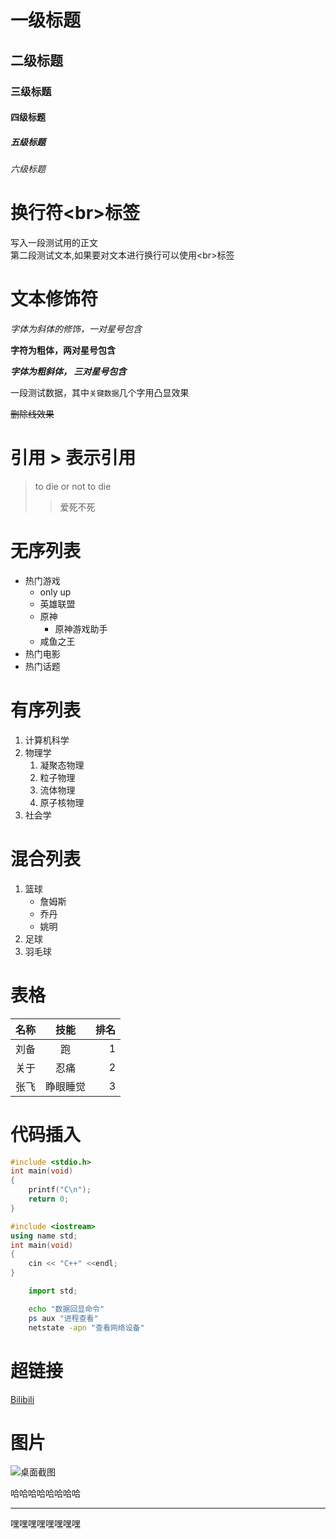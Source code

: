 

# 一级标题
## 二级标题
### 三级标题
#### 四级标题
##### 五级标题
###### 六级标题

# 换行符\<br\>标签
写入一段测试用的正文<br>第二段测试文本,如果要对文本进行换行可以使用\<br\>标签

# 文本修饰符

*字体为斜体的修饰，一对星号包含*

**字符为粗体，两对星号包含**

***字体为粗斜体， 三对星号包含***

一段测试数据，其中`关键数据`几个字用凸显效果

~~删除线效果~~

# 引用 \> 表示引用

> to die or not to die
>> 爱死不死

# 无序列表

* 热门游戏
  * only up
  * 英雄联盟
  * 原神
    * 原神游戏助手
  * 咸鱼之王
* 热门电影
* 热门话题

# 有序列表

1. 计算机科学
2. 物理学
   1. 凝聚态物理
   2. 粒子物理
   3. 流体物理
   4. 原子核物理
3. 社会学

# 混合列表

1. 篮球
   * 詹姆斯
   * 乔丹
   * 姚明
2. 足球
3. 羽毛球

# 表格

名称|技能|排名
---|:--:|---:
刘备|跑|1
关于|忍痛|2
张飞|睁眼睡觉|3

# 代码插入

```c
#include <stdio.h>
int main(void)
{
	printf("C\n");
	return 0;
}
```

```cpp
#include <iostream>
using name std;
int main(void)
{
	cin << "C++" <<endl;
}
```
```python
	import std;

```

```bash
	echo "数据回显命令"
	ps aux "进程查看"
	netstate -apn "查看网络设备"
```


# 超链接

[Bilibili](https://www.bilibili.com "点击进入b站")


# 图片
![桌面截图](https://liuhao-aliyun-oss.oss-cn-beijing.aliyuncs.com/1672925096215.png "图片标题")


哈哈哈哈哈哈哈哈

*****

嘿嘿嘿嘿嘿嘿嘿嘿
